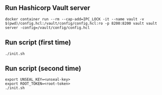 
## Run Hashicorp Vault server

```
docker container run --rm --cap-add=IPC_LOCK -it --name vault -v $(pwd)/config.hcl:/vault/config/config.hcl:ro -p 8200:8200 vault vault server -config=/vault/config/config.hcl
```

## Run script (first time)

```
./init.sh
```

## Run script (second time)

```
export UNSEAL_KEY=<unseal-key>
export ROOT_TOKEN=<root-token>
./init.sh
```
